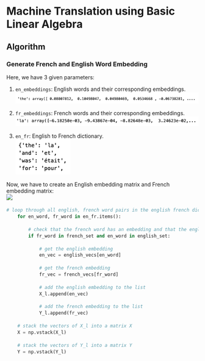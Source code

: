 # Machine Translation using Basic Linear Algebra

## Algorithm

### Generate French and English Word Embedding

Here, we have 3 given parameters:
1. `en_embeddings`: English words and their corresponding embeddings.<br>
  <img src="./images/en_embeddings.png"></img>

2. `fr_embeddings`: French words and their corresponding embeddings.<br>
  <img src="./images/fr_embedding.png"></img>
 
3. `en_fr`: English to French dictionary.<br>
  <img src="./images/en_fr_train.png"></img>

Now, we have to create an English embedding matrix and French embedding matrix:<br>
  <img src="./images/en_fr_embeddings.png.png"></img><br>
```python
# loop through all english, french word pairs in the english french dictionary
    for en_word, fr_word in en_fr.items():

        # check that the french word has an embedding and that the english word has an embedding
        if fr_word in french_set and en_word in english_set:

            # get the english embedding
            en_vec = english_vecs[en_word]

            # get the french embedding
            fr_vec = french_vecs[fr_word]

            # add the english embedding to the list
            X_l.append(en_vec)

            # add the french embedding to the list
            Y_l.append(fr_vec)

    # stack the vectors of X_l into a matrix X
    X = np.vstack(X_l)

    # stack the vectors of Y_l into a matrix Y
    Y = np.vstack(Y_l)
```
